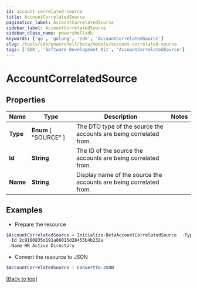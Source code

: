 ```yaml
---
id: account-correlated-source
title: AccountCorrelatedSource
pagination_label: AccountCorrelatedSource
sidebar_label: AccountCorrelatedSource
sidebar_class_name: powershellsdk
keywords: ['go', 'golang', 'sdk', 'AccountCorrelatedSource'] 
slug: /tools/sdk/powershell/beta/models/account-correlated-source
tags: ['SDK', 'Software Development Kit', 'AccountCorrelatedSource']
---
```



# AccountCorrelatedSource

## Properties

Name | Type | Description | Notes
------------ | ------------- | ------------- | -------------
**Type** |   **Enum** [  "SOURCE" ] | The DTO type of the source the accounts are being correlated from. | 
**Id** |  **String** | The ID of the source the accounts are being correlated from. | 
**Name** |  **String** | Display name of the source the accounts are being correlated from. | 

## Examples

- Prepare the resource
```powershell
$AccountCorrelatedSource = Initialize-BetaAccountCorrelatedSource  -Type SOURCE `
 -Id 2c9180835d191a86015d28455b4b232a `
 -Name HR Active Directory
```

- Convert the resource to JSON
```powershell
$AccountCorrelatedSource | ConvertTo-JSON
```


[[Back to top]](#) 

